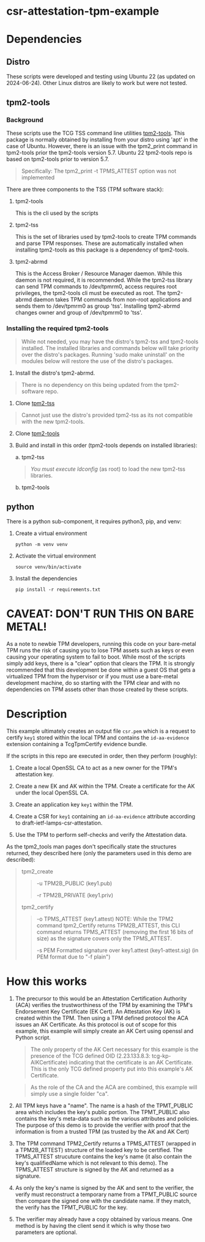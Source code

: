 csr-attestation-tpm-example
===========================

# Dependencies
## Distro
These scripts were developed and testing using Ubuntu 22 (as updated on 2024-06-24). Other Linux distros are likely to work but were
not tested.

## tpm2-tools
### Background
These scripts use the TCG TSS command line utilities [tpm2-tools](https://github.com/tpm2-software/tpm2-tools). This package is
normally obtained by installing from your distro using 'apt' in the case of Ubuntu. However, there is an issue with the tpm2_print
command in tpm2-tools prior the tpm2-tools version 5.7. Ubuntu 22 tpm2-tools repo is based on tpm2-tools prior to version 5.7.

> Specifically: The tpm2_print -t TPMS_ATTEST option was not implemented

There are three components to the TSS (TPM software stack):
1. tpm2-tools

    This is the cli used by the scripts
2. tpm2-tss

    This is the set of libraries used by tpm2-tools to create TPM commands and parse TPM responses. These are automatically
    installed when installing tpm2-tools as this package is a dependency of tpm2-tools.
3. tpm2-abrmd

    This is the Access Broker / Resource Manager daemon. While this daemon is not required, it is recommended. While the
    tpm2-tss library can send TPM commands to /dev/tpmrm0, access requires root privileges, the tpm2-tools cli must
    be executed as root. The tpm2-abrmd daemon takes TPM commands from non-root applications and sends them to
    /dev/tpmrm0 as group 'tss'. Installing tpm2-abrmd changes owner and group of /dev/tpmrm0 to 'tss'.
### Installing the required tpm2-tools
> While not needed, you may have the distro's tpm2-tss and tpm2-tools installed. The installed libraries and commands below
> will take priority over the distro's packages. Running 'sudo make uninstall' on the modules below will restore the use of the
> distro's packages.
1. Install the distro's tpm2-abrmd.
> There is no dependency on this being updated from the tpm2-software repo.
1. Clone [tpm2-tss](https://github.com/tpm2-software/tpm2-tss)
> Cannot just use the distro's provided tpm2-tss as its not compatible with the new tpm2-tools. 
2. Clone [tpm2-tools](https://github.com/tpm2-software/tpm2-tools)
3. Build and install in this order (tpm2-tools depends on installed libraries):

    a. tpm2-tss 
    > *You must execute ldconfig* (as root) to load the new tpm2-tss libraries.

    b. tpm2-tools

## python
There is a python sub-component, it requires python3, pip, and venv:

1. Create a virtual environment
    ```shell
    python -m venv venv
    ```
2. Activate the virtual environment
    ```shell
    source venv/bin/activate
    ```
3. Install the dependencies

    ```shell
    pip install -r requirements.txt
    ```

# CAVEAT: DON'T RUN THIS ON BARE METAL!

As a note to newbie TPM developers, running this code on your bare-metal TPM
runs the risk of causing you to lose TPM assets such as keys or even causing
your operating system to fail to boot. While most of the scripts simply add
keys, there is a "clear" option that clears the TPM. It is strongly recommended
that this development be done within a guest OS that gets a virtualized TPM from
the hypervisor or if you must use a bare-metal development machine, do so
starting with the TPM clear and with no dependencies on TPM assets other than
those created by these scripts.

# Description
This example ultimately creates an output file `csr.pem` which is a request to
certify `key1` stored within the local TPM and contains the `id-aa-evidence`
extension containing a TcgTpmCertify evidence bundle.

If the scripts in this repo are executed in order, then they perform (roughly):

1. Create a local OpenSSL CA to act as a new owner for the TPM's attestation key.

2. Create a new EK and AK within the TPM. Create a certificate for the AK under the local OpenSSL CA.

3. Create an application key `key1` within the TPM.

4. Create a CSR for `key1` containing an `id-aa-evidence` attribute according to draft-ietf-lamps-csr-attestation.

5. Use the TPM to perform self-checks and verify the Attestation data.

As the tpm2_tools man pages don't specifically state the structures returned, they
described here (only the parameters used in this demo are described):
> tpm2_create
> >-u TPM2B_PUBLIC (key1.pub)
> >
> >-r TPM2B_PRIVATE (key1.priv)
> 
> tpm2_certify
> >-o TPMS_ATTEST (key1.attest)
> > NOTE: While the TPM2 command tpm2_Certify returns TPM2B_ATTEST, this
> > CLI command returns TPMS_ATTEST (removing the first 16 bits of size) as
> > the signature covers only the TPMS_ATTEST.
> >
> >-s PEM Formatted signature over key1.attest (key1-attest.sig)
> > (in PEM format due to "-f plain")

# How this works
1. The precursor to this would be an Attestation Certification Authority (ACA) verifies the trustworthiness of the TPM by examining
   the TPM's Endorsement Key Certificate (EK Cert). An Attestation Key (AK) is created within the TPM. Then using a TPM defined
   protocol the ACA issues an AK Certificate. As this protocol is out of scope for this example, this example will simply create an
   AK Cert using openssl and Python script.

    > The only property of the AK Cert necessary for this example is the presence of the TCG defined OID (2.23.133.8.3:
    > tcg-kp-AIKCertificate) indicating that the certificate is an AK Certificate. This is the only TCG defined property put into
    > this example's AK Certificate.

    > As the role of the CA and the ACA are combined, this example will simply use a single folder "ca".

2. All TPM keys have a "name". The name is a hash of the TPMT_PUBLIC area which includes the key's public portion. The TPMT_PUBLIC
   also contains the key's meta-data such as the various attributes and policies. The purpose of this demo is to provide the
   verifier with proof that the information is from a trusted TPM (as trusted by the AK and AK Cert)

3. The TPM command TPM2_Certify returns a TPMS_ATTEST (wrapped in a TPM2B_ATTEST) structure of the loaded key to be certified. The
   TPMS_ATTEST strucuture contains the key's name (it also contain the key's qualifiedName which is not relevant to this demo). The
   TPMS_ATTEST structure is signed by the AK and returned as a signature.

4. As only the key's name is signed by the AK and sent to the verifier, the verify must reconstruct a temporary name from a
   TPMT_PUBLIC source then compare the signed one with the candidate name. If they match, the verify has the TPMT_PUBLIC for the
   key.

5. The verifier may already have a copy obtained by various means. One method is by having the client send it which is why those two
   parameters are optional.


